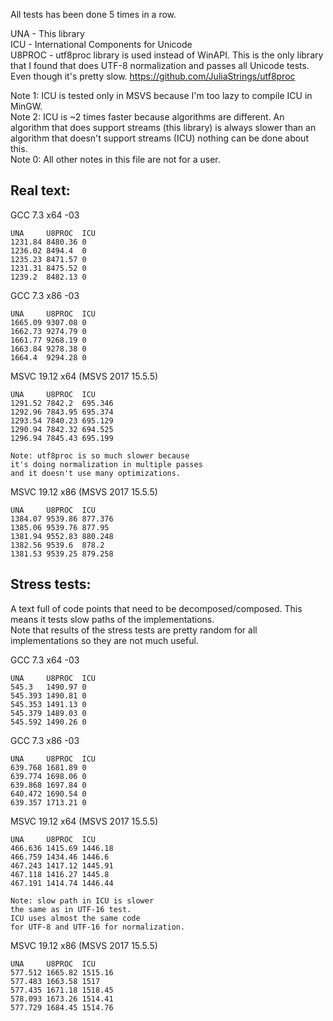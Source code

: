 All tests has been done 5 times in a row.

UNA - This library<br />
ICU - International Components for Unicode<br />
U8PROC - utf8proc library is used instead of WinAPI. This is the only library that I found that does UTF-8 normalization and passes all Unicode tests. Even though it's pretty slow. https://github.com/JuliaStrings/utf8proc

Note 1: ICU is tested only in MSVS because I'm too lazy to compile ICU in MinGW.<br />
Note 2: ICU is ~2 times faster because algorithms are different. An algorithm that does support streams (this library) is always slower than an algorithm that doesn't support streams (ICU) nothing can be done about this.<br />
Note 0: All other notes in this file are not for a user.<br />

## Real text:

GCC 7.3 x64 -03
```
UNA     U8PROC  ICU
1231.84 8480.36 0
1236.02 8494.4  0
1235.23 8471.57 0
1231.31 8475.52 0
1239.2  8482.13 0
```
GCC 7.3 x86 -03
```
UNA     U8PROC  ICU
1665.09 9307.08 0
1662.73 9274.79 0
1661.77 9268.19 0
1663.84 9278.38 0
1664.4  9294.28 0
```
MSVC 19.12 x64 (MSVS 2017 15.5.5)
```
UNA     U8PROC  ICU
1291.52 7842.2  695.346
1292.96 7843.95 695.374
1293.54 7840.23 695.129
1290.94 7842.32 694.525
1296.94 7845.43 695.199

Note: utf8proc is so much slower because
it's doing normalization in multiple passes
and it doesn't use many optimizations.
```
MSVC 19.12 x86 (MSVS 2017 15.5.5)
```
UNA     U8PROC  ICU
1384.07 9539.86 877.376
1385.06 9539.76 877.95
1381.94 9552.83 880.248
1382.56 9539.6  878.2
1381.53 9539.25 879.258
```
## Stress tests:

A text full of code points that need to be decomposed/composed.
This means it tests slow paths of the implementations.<br />
Note that results of the stress tests are pretty random for all
implementations so they are not much useful.<br />

GCC 7.3 x64 -03
```
UNA     U8PROC  ICU
545.3   1490.97 0
545.393 1490.81 0
545.353 1491.13 0
545.379 1489.03 0
545.592 1490.26 0
```
GCC 7.3 x86 -03
```
UNA     U8PROC  ICU
639.768 1681.89 0
639.774 1698.06 0
639.868 1697.84 0
640.472 1690.54 0
639.357 1713.21 0
```
MSVC 19.12 x64 (MSVS 2017 15.5.5)
```
UNA     U8PROC  ICU
466.636 1415.69 1446.18
466.759 1434.46 1446.6
467.243 1417.12 1445.91
467.118 1416.27 1445.8
467.191 1414.74 1446.44

Note: slow path in ICU is slower
the same as in UTF-16 test.
ICU uses almost the same code
for UTF-8 and UTF-16 for normalization.
```
MSVC 19.12 x86 (MSVS 2017 15.5.5)
```
UNA     U8PROC  ICU
577.512 1665.82 1515.16
577.483 1663.58 1517
577.435 1671.18 1518.45
578.093 1673.26 1514.41
577.729 1684.45 1514.76
```
